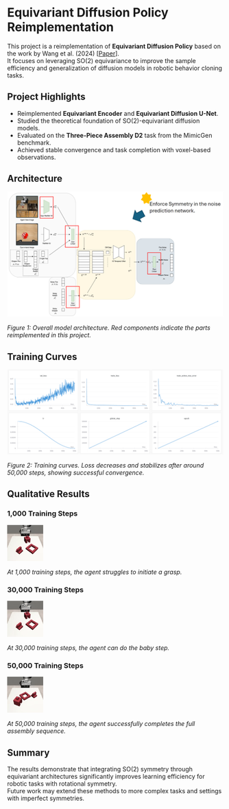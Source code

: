 # Equivariant Diffusion Policy Reimplementation

This project is a reimplementation of **Equivariant Diffusion Policy** based on the work by Wang et al. (2024) [[Paper](https://arxiv.org/abs/2407.01812)].  
It focuses on leveraging SO(2) equivariance to improve the sample efficiency and generalization of diffusion models in robotic behavior cloning tasks.

## Project Highlights
- Reimplemented **Equivariant Encoder** and **Equivariant Diffusion U-Net**.
- Studied the theoretical foundation of SO(2)-equivariant diffusion models.
- Evaluated on the **Three-Piece Assembly D2** task from the MimicGen benchmark.
- Achieved stable convergence and task completion with voxel-based observations.

## Architecture

![Architecture](img/architecture.png)

*Figure 1: Overall model architecture. Red components indicate the parts reimplemented in this project.*

## Training Curves

![Training Results](img/results.png)

*Figure 2: Training curves. Loss decreases and stabilizes after around 50,000 steps, showing successful convergence.*

## Qualitative Results

### 1,000 Training Steps

![](img/1000.gif) 

*At 1,000 training steps, the agent struggles to initiate a grasp.*

### 30,000 Training Steps

![](img/30k.gif)

*At 30,000 training steps, the agent can do the baby step.*

### 50,000 Training Steps

![](img/50k.gif)

*At 50,000 training steps, the agent successfully completes the full assembly sequence.*

## Summary
The results demonstrate that integrating SO(2) symmetry through equivariant architectures significantly improves learning efficiency for robotic tasks with rotational symmetry.  
Future work may extend these methods to more complex tasks and settings with imperfect symmetries.
